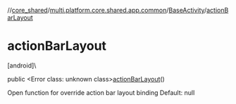 //[core_shared](../../../index.md)/[multi.platform.core.shared.app.common](../index.md)/[BaseActivity](index.md)/[actionBarLayout](action-bar-layout.md)

# actionBarLayout

[android]\

public &lt;Error class: unknown class&gt;[actionBarLayout](action-bar-layout.md)()

Open function for override action bar layout binding Default: null
